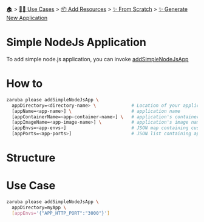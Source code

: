 <!--startTocHeader-->
[🏠](../../../../README.md) > [👷🏽 Use Cases](../../../README.md) > [📦 Add Resources](../../README.md) > [✨ From Scratch](../README.md) > [✨ Generate New Application](README.md)
# Simple NodeJs Application
<!--endTocHeader-->

To add simple node.js application, you can invoke [addSimpleNodeJsApp](../../coreTasks/addSimpleNodeJsApp)


# How to

```bash
zaruba please addSimpleNodeJsApp \
  appDirectory=<directory-name> \             # Location of your application. Must be provided
  [appName=<app-name>] \                      # application name
  [appContainerName=<app-container-name>] \   # application's container name
  [appImageName=<app-image-name>] \           # application's image name
  [appEnvs=<app-envs>]                        # JSON map containing custom environments
  [appPorts=<app-ports>]                      # JSON list containing application's ports
```

# Structure

# Use Case

```bash
zaruba please addSimpleNodeJsApp \
  appDirectory=myApp \
  [appEnvs='{"APP_HTTP_PORT":"3000"}']
```

<!--startTocSubtopic-->

<!--endTocSubtopic-->